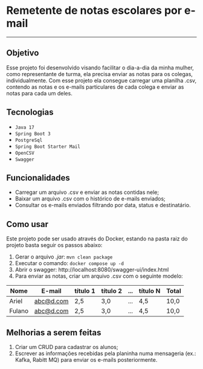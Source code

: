 # Remetente de notas escolares por e-mail

---
## Objetivo
Esse projeto foi desenvolvido visando facilitar o dia-a-dia da minha mulher, como representante de turma, ela precisa 
enviar as notas para os colegas, individualmente.
Com esse projeto ela consegue carregar uma planilha .csv, contendo as notas e os e-mails particulares de cada colega
e enviar as notas para cada um deles.

## Tecnologias

- ``Java 17``
- ``Spring Boot 3``
- ``PostgreSql``
- ``Spring Boot Starter Mail``
- ``OpenCSV``
- ``Swagger``

## Funcionalidades

- Carregar um arquivo .csv e enviar as notas contidas nele;
- Baixar um arquivo .csv com o histórico de e-mails enviados;
- Consultar os e-mails enviados filtrando por data, status e destinatário.

## Como usar

Este projeto pode ser usado através do Docker, estando na pasta raiz do projeto basta seguir os passos abaixo:

1) Gerar o arquivo *.jar*: `mvn clean package`
2) Executar o comando: `docker compose up -d`
3) Abrir o swagger: http://localhost:8080/swagger-ui/index.html
4) Para enviar as notas, criar um arquivo .csv com o seguinte modelo:

| Nome   | E-mail    | título 1 | título 2 | ... | título N | Total |
|--------|-----------|----------|----------|-----|----------|-------|
| Ariel  | abc@d.com | 2,5      | 3,0      | ... | 4,5      | 10,0  |
| Fulano | abc@d.com | 2,5      | 3,0      | ... | 4,5      | 10,0  |

## Melhorias a serem feitas
1. Criar um CRUD para cadastrar os alunos;
2. Escrever as informações recebidas pela planinha numa mensageria
(ex.: Kafka, Rabitt MQ) para enviar os e-mails posteriormente.